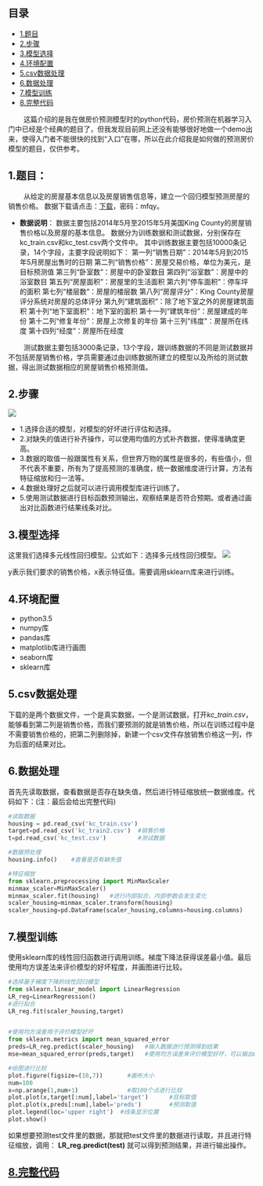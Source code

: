 ## 目录
- [1.题目](#1题目)
- [2.步骤](#2步骤)
- [3.模型选择](#3模型选择)
- [4.环境配置](#4环境配置)
- [5.csv数据处理](#5csv数据处理)
- [6.数据处理](#6数据处理)
- [7.模型训练](#7模型训练)
- [8.完整代码](https://github.com/NLP-LOVE/ML-NLP/blob/master/Machine%20Learning/Liner%20Regression/demo/housing_price.py)

&nbsp;&nbsp;&nbsp;&nbsp;&nbsp;&nbsp;&nbsp;&nbsp;这篇介绍的是我在做房价预测模型时的python代码，房价预测在机器学习入门中已经是个经典的题目了，但我发现目前网上还没有能够很好地做一个demo出来，使得入门者不能很快的找到“入口”在哪，所以在此介绍我是如何做的预测房价模型的题目，仅供参考。
## 1.题目：
&nbsp;&nbsp;&nbsp;&nbsp;&nbsp;&nbsp;&nbsp;&nbsp;从给定的房屋基本信息以及房屋销售信息等，建立一个回归模型预测房屋的销售价格。
数据下载请点击：[下载](https://pan.baidu.com/share/init?surl=kVdwI3d)，密码：mfqy。
- **数据说明**：
数据主要包括2014年5月至2015年5月美国King County的房屋销售价格以及房屋的基本信息。
数据分为训练数据和测试数据，分别保存在kc_train.csv和kc_test.csv两个文件中。
其中训练数据主要包括10000条记录，14个字段，主要字段说明如下：
第一列“销售日期”：2014年5月到2015年5月房屋出售时的日期
第二列“销售价格”：房屋交易价格，单位为美元，是目标预测值
第三列“卧室数”：房屋中的卧室数目
第四列“浴室数”：房屋中的浴室数目
第五列“房屋面积”：房屋里的生活面积
第六列“停车面积”：停车坪的面积
第七列“楼层数”：房屋的楼层数
第八列“房屋评分”：King County房屋评分系统对房屋的总体评分
第九列“建筑面积”：除了地下室之外的房屋建筑面积
第十列“地下室面积”：地下室的面积
第十一列“建筑年份”：房屋建成的年份
第十二列“修复年份”：房屋上次修复的年份
第十三列"纬度"：房屋所在纬度
第十四列“经度”：房屋所在经度

&nbsp;&nbsp;&nbsp;&nbsp;&nbsp;&nbsp;&nbsp;&nbsp;测试数据主要包括3000条记录，13个字段，跟训练数据的不同是测试数据并不包括房屋销售价格，学员需要通过由训练数据所建立的模型以及所给的测试数据，得出测试数据相应的房屋销售价格预测值。

## 2.步骤
![](http://www.wailian.work/images/2018/12/10/12400f554.png)

- 1.选择合适的模型，对模型的好坏进行评估和选择。
- 2.对缺失的值进行补齐操作，可以使用均值的方式补齐数据，使得准确度更高。
- 3.数据的取值一般跟属性有关系，但世界万物的属性是很多的，有些值小，但不代表不重要，所有为了提高预测的准确度，统一数据维度进行计算，方法有特征缩放和归一法等。
- 4.数据处理好之后就可以进行调用模型库进行训练了。
- 5.使用测试数据进行目标函数预测输出，观察结果是否符合预期。或者通过画出对比函数进行结果线条对比。

## 3.模型选择
这里我们选择多元线性回归模型。公式如下：选择多元线性回归模型。
![](http://www.wailian.work/images/2018/12/10/12409d868.png)

y表示我们要求的销售价格，x表示特征值。需要调用sklearn库来进行训练。


## 4.环境配置
- python3.5
- numpy库
- pandas库
- matplotlib库进行画图
- seaborn库
- sklearn库

## 5.csv数据处理
下载的是两个数据文件，一个是真实数据，一个是测试数据，打开*kc_train.csv*，能够看到第二列是销售价格，而我们要预测的就是销售价格，所以在训练过程中是不需要销售价格的，把第二列删除掉，新建一个csv文件存放销售价格这一列，作为后面的结果对比。

## 6.数据处理
首先先读取数据，查看数据是否存在缺失值，然后进行特征缩放统一数据维度。代码如下：(注：最后会给出完整代码)
```python
#读取数据
housing = pd.read_csv('kc_train.csv')
target=pd.read_csv('kc_train2.csv')  #销售价格
t=pd.read_csv('kc_test.csv')         #测试数据

#数据预处理
housing.info()    #查看是否有缺失值

#特征缩放
from sklearn.preprocessing import MinMaxScaler
minmax_scaler=MinMaxScaler()
minmax_scaler.fit(housing)   #进行内部拟合，内部参数会发生变化
scaler_housing=minmax_scaler.transform(housing)
scaler_housing=pd.DataFrame(scaler_housing,columns=housing.columns)
```

## 7.模型训练
使用sklearn库的线性回归函数进行调用训练。梯度下降法获得误差最小值。最后使用均方误差法来评价模型的好坏程度，并画图进行比较。
```python
#选择基于梯度下降的线性回归模型
from sklearn.linear_model import LinearRegression
LR_reg=LinearRegression()
#进行拟合
LR_reg.fit(scaler_housing,target)


#使用均方误差用于评价模型好坏
from sklearn.metrics import mean_squared_error
preds=LR_reg.predict(scaler_housing)   #输入数据进行预测得到结果
mse=mean_squared_error(preds,target)   #使用均方误差来评价模型好坏，可以输出mse进行查看评价值

#绘图进行比较
plot.figure(figsize=(10,7))       #画布大小
num=100
x=np.arange(1,num+1)              #取100个点进行比较
plot.plot(x,target[:num],label='target')      #目标取值
plot.plot(x,preds[:num],label='preds')        #预测取值
plot.legend(loc='upper right')  #线条显示位置
plot.show()
```
如果想要预测test文件里的数据，那就把test文件里的数据进行读取，并且进行特征缩放，调用：
**LR_reg.predict(test)**
就可以得到预测结果，并进行输出操作。

## [8.完整代码](https://github.com/NLP-LOVE/ML-NLP/blob/master/Machine%20Learning/Liner%20Regression/demo/housing_price.py)

